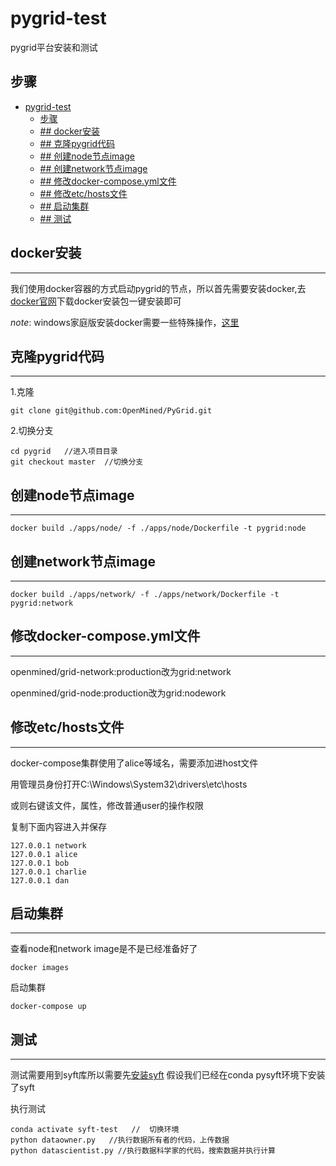 # pygrid-test
pygrid平台安装和测试

## 步骤
- [pygrid-test](#pygrid-test)
  - [步骤](#步骤)
  - [## docker安装](#-docker安装)
  - [## 克隆pygrid代码](#-克隆pygrid代码)
  - [## 创建node节点image](#-创建node节点image)
  - [## 创建network节点image](#-创建network节点image)
  - [## 修改docker-compose.yml文件](#-修改docker-composeyml文件)
  - [## 修改etc/hosts文件](#-修改etchosts文件)
  - [## 启动集群](#-启动集群)
  - [## 测试](#-测试)

## docker安装
---
我们使用docker容器的方式启动pygrid的节点，所以首先需要安装docker,去[docker官网](https://www.docker.com/get-started)下载docker安装包一键安装即可

*note*: windows家庭版安装docker需要一些特殊操作，[这里](https://docs.docker.com/docker-for-windows/install-windows-home/)

## 克隆pygrid代码
---
1.克隆
```
git clone git@github.com:OpenMined/PyGrid.git 
```
2.切换分支
```
cd pygrid   //进入项目目录
git checkout master  //切换分支
```
## 创建node节点image
---
```
docker build ./apps/node/ -f ./apps/node/Dockerfile -t pygrid:node
```
## 创建network节点image
---
```
docker build ./apps/network/ -f ./apps/network/Dockerfile -t pygrid:network
```
## 修改docker-compose.yml文件
---
openmined/grid-network:production改为grid:network

openmined/grid-node:production改为grid:nodework

## 修改etc/hosts文件
---
docker-compose集群使用了alice等域名，需要添加进host文件

用管理员身份打开C:\Windows\System32\drivers\etc\hosts

或则右键该文件，属性，修改普通user的操作权限

复制下面内容进入并保存
```
127.0.0.1 network
127.0.0.1 alice
127.0.0.1 bob
127.0.0.1 charlie
127.0.0.1 dan
```

## 启动集群
---
查看node和network image是不是已经准备好了

```
docker images
```

启动集群
```
docker-compose up
```
## 测试
---
测试需要用到syft库所以需要先[安装syft](https://github.com/yyl-smpc/pysyft-test)
假设我们已经在conda pysyft环境下安装了syft

执行测试
```
conda activate syft-test   //  切换环境
python dataowner.py   //执行数据所有者的代码，上传数据
python datascientist.py //执行数据科学家的代码，搜索数据并执行计算
```
